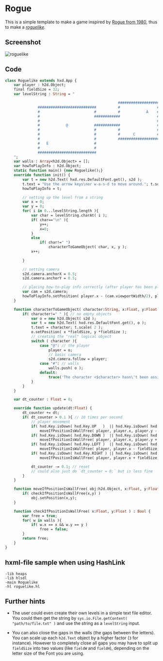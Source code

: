 # Rogue

This is a simple template to make a game inspired by [Rogue from 1980](https://en.wikipedia.org/wiki/Rogue_(video_game)), thus to make a [*roguelike*](https://en.wikipedia.org/wiki/Roguelike).

## Screenshot

![roguelike](https://user-images.githubusercontent.com/88530062/174960136-c4ed996e-7533-4876-8872-2164e6ec0109.png)

## Code

```haxe
class Roguelike extends hxd.App {
    var player : h2d.Object;
    final fieldSize = 32;
    var levelString : String = "

                                                    ###################
               ###########################          #                 #
               #                         #          #            A    #
               #                         ############                 #
               #                                                      #
               #            @            ############                 #
               #                         #          #                 #
               #                         #          #      C          #
               #                         #          ###################
               #   E                     #
               #                         #
               ###########################
    ";
    var walls : Array<h2d.Object> = [];
    var howToPlayInfo : h2d.Object;
    static function main() {new Roguelike();}
    override function init() {
        var t = new h2d.Text( hxd.res.DefaultFont.get(), s2d );
        t.text = "Use the arrow keys\nor w-a-s-d to move around."; t.scale(2);
        howToPlayInfo = t;

        // setting up the level from a string
        var x = 0;
        var y = 0;
        for( i in 0...levelString.length ){
            var char = levelString.charAt( i );
            if( char=="\n" ){
                y++;
                x=0;
            }
            else
                if( char!=" ")
                    characterToGameObject( char, x, y );
            x++;
            
        }

        // setting camera
        s2d.camera.anchorX = 0.5;
        s2d.camera.anchorY = 0.5;

        // placing how-to-play info correctly (after player has been placed)
        var cam = s2d.camera;
        howToPlayInfo.setPosition( player.x - (cam.viewportWidth/2), player.y - (cam.viewportHeight/2) );
    }

    function characterToGameObject( character:String, x:Float, y:Float ){
        if( character!=" " ){ // no empty objects
            var o = new h2d.Object( s2d );
            var t = new h2d.Text( hxd.res.DefaultFont.get(), o );
            t.text = character; t.scale( 2 );
            o.setPosition( x *fieldSize, y *fieldSize );
            // creating the "real" logical object
            switch ( character ){
                case "@": // the player
                    player = o;
                    // basic camera
                    s2d.camera.follow = player;
                case "#": // walls
                    walls.push( o );
                default:
                    trace('The character <$character> hasn\'t been assigned to a game object.'); // doesn't work right... but good enough
            }
        }
    }

    var dt_counter : Float = 0;

    override function update(dt:Float) {
        dt_counter += dt;
        if( dt_counter > 0.1 ){ // 10 times per second
            // player movement
            if( hxd.Key.isDown( hxd.Key.UP   )  || hxd.Key.isDown( hxd.Key.W ) )
                moveIfPositionIsWallFree( player, player.x, player.y - fieldSize ); // okay the code's a bit clunky I admit that!
            if( hxd.Key.isDown( hxd.Key.DOWN )  || hxd.Key.isDown( hxd.Key.S ) )
                moveIfPositionIsWallFree( player, player.x, player.y + fieldSize );
            if( hxd.Key.isDown( hxd.Key.LEFT )  || hxd.Key.isDown( hxd.Key.A ) )
                moveIfPositionIsWallFree( player, player.x - fieldSize, player.y );
            if( hxd.Key.isDown( hxd.Key.RIGHT ) || hxd.Key.isDown( hxd.Key.D ) )
                moveIfPositionIsWallFree( player, player.x + fieldSize, player.y );

            dt_counter -= 0.1; // reset
            // could also just do `dt_counter = 0;` but is less fine
        }
    }

    function moveIfPositionIsWallFree( obj:h2d.Object, x:Float, y:Float ) {
        if( checkIfPositionIsWallFree(x,y) )
            obj.setPosition(x,y);
    }

    function checkIfPositionIsWallFree( x:Float, y:Float ) : Bool {
        var free = true;
        for( w in walls ){
            if( w.x == x && w.y == y )
                free = false;
        }
        return free;
    }
}
```

## hxml-file sample when using HashLink
```
-lib heaps
-lib hlsdl
-main Roguelike
-hl roguelike.hl
```

## Further hints

- The user could even create their own levels in a simple text file editor. You could then get the string by `sys.io.File.getContent( "path/to/file.txt" )` and use the string as a `levelString` input.

- You can also close the gaps in the walls (the gaps between the letters). You can scale up each `h2d.Text` object by a higher factor (`3` for instance). However to completely close all gaps you may have to split up `fieldSize` into two values (like `fieldW` and `fieldH`), depending on the letter size of the Font you are using.
